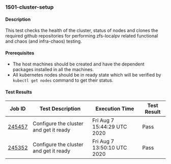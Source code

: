 ### 1S01-cluster-setup

#### Description
 
This test checks the health of the cluster, status of nodes and clones the required github repositories for performing zfs-localpv related functional and chaos (and infra-chaos) testing.

#### Prerequisites

- The host machines should be created and have the dependent packages installed in all the machines.
- All kubernetes nodes should be in ready state which will be verified by `kubectl get nodes` command to get their status.

#### Test Results

| Job ID  |      Test Description         | Execution Time |   Test Result   |
|---------|-------------------------------|----------------|-----------------|
|     <a href="https://gitlab.openebs.ci/openebs/e2e-nativek8s/-/jobs/245457">245457</a>           |  Configure the cluster and get it ready           | Fri Aug  7 15:44:29 UTC 2020  | Pass |
|     <a href="https://gitlab.openebs.ci/openebs/e2e-nativek8s/-/jobs/245352">245352</a>           |  Configure the cluster and get it ready           | Fri Aug  7 13:50:10 UTC 2020  | Pass |


